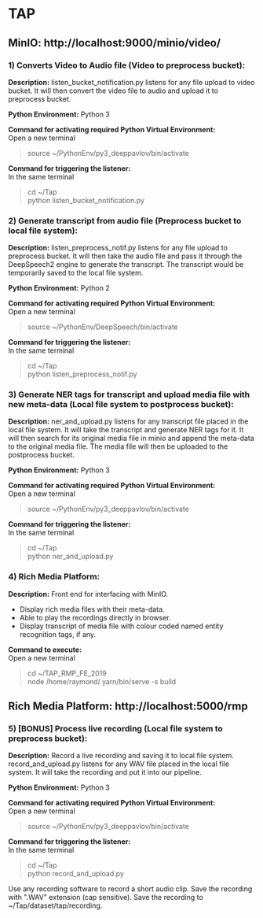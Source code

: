 # TAP

## MinIO: http://localhost:9000/minio/video/  

### 1) Converts Video to Audio file (Video to preprocess bucket):  
**Description:** listen_bucket_notification.py listens for any file upload to video bucket. It will then convert the video file to audio and upload it to preprocess bucket.

**Python Environment:** Python 3

**Command for activating required Python Virtual Environment:**  
Open a new terminal
> source ~/PythonEnv/py3_deeppavlov/bin/activate  

**Command for triggering the listener:**  
In the same terminal
> cd ~/Tap  
> python listen_bucket_notification.py  

### 2) Generate transcript from audio file (Preprocess bucket to local file system):  
**Description:** listen_preprocess_notif.py listens for any file upload to preprocess bucket. It will then take the audio file and pass it through the DeepSpeech2 engine to generate the transcript. The transcript would be temporarily saved to the local file system.

**Python Environment:** Python 2

**Command for activating required Python Virtual Environment:**  
Open a new terminal
> source ~/PythonEnv/DeepSpeech/bin/activate  

**Command for triggering the listener:**  
In the same terminal
> cd ~/Tap  
> python listen_preprocess_notif.py  

### 3) Generate NER tags for transcript and upload media file with new meta-data (Local file system to postprocess bucket):  
**Description:** ner_and_upload.py listens for any transcript file placed in the local file system. It will take the transcript and generate NER tags for it. It will then search for its original media file in minio and append the meta-data to the original media file. The media file will then be uploaded to the postprocess bucket.

**Python Environment:** Python 3

**Command for activating required Python Virtual Environment:**  
Open a new terminal
> source ~/PythonEnv/py3_deeppavlov/bin/activate  

**Command for triggering the listener:**  
In the same terminal
> cd ~/Tap  
> python ner_and_upload.py  

### 4) Rich Media Platform:  
**Description:** Front end for interfacing with MinIO. 
- Display rich media files with their meta-data.
- Able to play the recordings directly in browser.
- Display transcript of media file with colour coded named entity recognition tags, if any.

**Command to execute:**  
Open a new terminal
> cd ~/TAP_RMP_FE_2019  
> node /home/raymond/.yarn/bin/serve -s build  

## Rich Media Platform: http://localhost:5000/rmp  

### 5) [BONUS] Process live recording (Local file system to preprocess bucket):  
**Description:** Record a live recording and saving it to local file system. record_and_upload.py listens for any WAV file placed in the local file system. It will take the recording and put it into our pipeline.

**Python Environment:** Python 3

**Command for activating required Python Virtual Environment:**  
Open a new terminal
> source ~/PythonEnv/py3_deeppavlov/bin/activate  

**Command for triggering the listener:**  
In the same terminal
> cd ~/Tap  
> python record_and_upload.py  

Use any recording software to record a short audio clip. Save the recording with ".WAV" extension (cap sensitive). Save the recording to ~/Tap/dataset/tap/recording.  